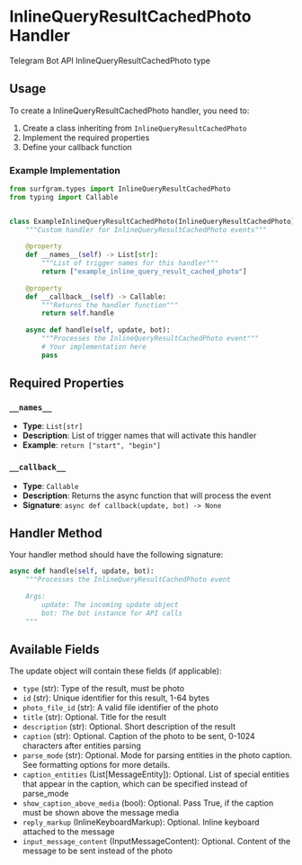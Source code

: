 # InlineQueryResultCachedPhoto Handler

Telegram Bot API InlineQueryResultCachedPhoto type

## Usage

To create a InlineQueryResultCachedPhoto handler, you need to:

1. Create a class inheriting from `InlineQueryResultCachedPhoto`
2. Implement the required properties
3. Define your callback function

### Example Implementation

```python
from surfgram.types import InlineQueryResultCachedPhoto
from typing import Callable


class ExampleInlineQueryResultCachedPhoto(InlineQueryResultCachedPhoto):
    """Custom handler for InlineQueryResultCachedPhoto events"""
    
    @property
    def __names__(self) -> List[str]:
        """List of trigger names for this handler"""
        return ["example_inline_query_result_cached_photo"]
    
    @property
    def __callback__(self) -> Callable:
        """Returns the handler function"""
        return self.handle
    
    async def handle(self, update, bot):
        """Processes the InlineQueryResultCachedPhoto event"""
        # Your implementation here
        pass
```

## Required Properties

### `__names__`
- **Type**: `List[str]`
- **Description**: List of trigger names that will activate this handler
- **Example**: `return ["start", "begin"]`

### `__callback__`
- **Type**: `Callable`
- **Description**: Returns the async function that will process the event
- **Signature**: `async def callback(update, bot) -> None`

## Handler Method

Your handler method should have the following signature:

```python
async def handle(self, update, bot):
    """Processes the InlineQueryResultCachedPhoto event
    
    Args:
        update: The incoming update object
        bot: The bot instance for API calls
    """
```

## Available Fields

The update object will contain these fields (if applicable):

- `type` (str): Type of the result, must be photo
- `id` (str): Unique identifier for this result, 1-64 bytes
- `photo_file_id` (str): A valid file identifier of the photo
- `title` (str): Optional. Title for the result
- `description` (str): Optional. Short description of the result
- `caption` (str): Optional. Caption of the photo to be sent, 0-1024 characters after entities parsing
- `parse_mode` (str): Optional. Mode for parsing entities in the photo caption. See formatting options for more details.
- `caption_entities` (List[MessageEntity]): Optional. List of special entities that appear in the caption, which can be specified instead of parse_mode
- `show_caption_above_media` (bool): Optional. Pass True, if the caption must be shown above the message media
- `reply_markup` (InlineKeyboardMarkup): Optional. Inline keyboard attached to the message
- `input_message_content` (InputMessageContent): Optional. Content of the message to be sent instead of the photo
